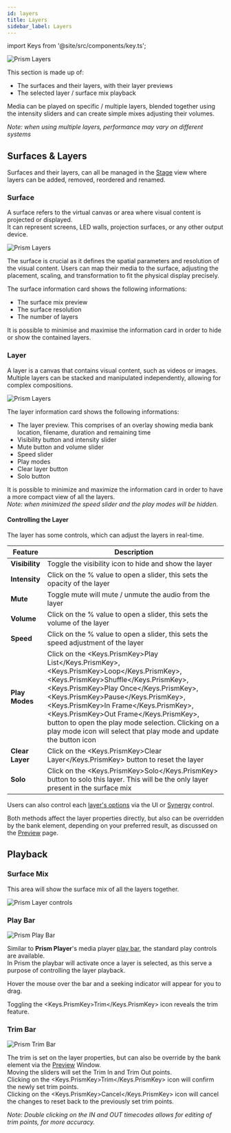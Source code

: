 ```yaml
---
id: layers
title: Layers
sidebar_label: Layers
---
```


import Keys from '@site/src/components/key.ts';

![Prism Layers](/prismdocs/images/prism-layers.png)

This section is made up of:

- The surfaces and their layers, with their layer previews
- The selected layer / surface mix playback

Media can be played on specific / multiple layers, blended together using the intensity sliders and can create simple mixes adjusting their volumes. 

*Note: when using multiple layers, performance may vary on different systems*

## Surfaces & Layers

Surfaces and their layers, can all be managed in the [Stage](../stage) view where layers can be added, removed, reordered and renamed.

### Surface

A surface refers to the virtual canvas or area where visual content is projected or displayed.  
It can represent screens, LED walls, projection surfaces, or any other output device.

![Prism Layers](/prismdocs/images/surfaces-layers/prism-surface.png)

The surface is crucial as it defines the spatial parameters and resolution of the visual content. Users can map their media to the surface, adjusting the placement, scaling, and transformation to fit the physical display precisely.

The surface information card shows the following informations:
- The surface mix preview
- The surface resolution
- The number of layers

It is possible to minimise and maximise the information card in order to hide or show the contained layers. 
### Layer

A layer is a canvas that contains visual content, such as videos or images. Multiple layers can be stacked and manipulated independently, allowing for complex compositions.

![Prism Layers](/prismdocs/images/surfaces-layers/prism-layer.png)

The layer information card shows the following informations:
- The layer preview. This comprises of an overlay showing media bank location, filename, duration and remaining time
- Visibility button and intensity slider
- Mute button and volume slider
- Speed slider
- Play modes
- Clear layer button
- Solo button

It is possible to minimize and maximize the information card in order to have a more compact view of all the layers.  
*Note: when minimized the speed slider and the play modes will be hidden.*

#### Controlling the Layer

The layer has some controls, which can adjust the layers in real-time.

| Feature | Description |
|---------|-------------|
|  **Visibility** | Toggle the visibility icon to hide and show the layer |
|  **Intensity** | Click on the % value to open a slider, this sets the opacity of the layer |
|  **Mute** | Toggle mute will mute / unmute the audio from the layer |
|  **Volume** | Click on the % value to open a slider, this sets the volume of the layer |
|  **Speed** | Click on the % value to open a slider, this sets the speed adjustment of the layer |
|  **Play Modes** | Click on the <Keys.PrismKey>Play List</Keys.PrismKey>, <Keys.PrismKey>Loop</Keys.PrismKey>, <Keys.PrismKey>Shuffle</Keys.PrismKey>, <Keys.PrismKey>Play Once</Keys.PrismKey>, <Keys.PrismKey>Pause</Keys.PrismKey>, <Keys.PrismKey>In Frame</Keys.PrismKey>, <Keys.PrismKey>Out Frame</Keys.PrismKey>, button to open the play mode selection. Clicking on a play mode icon will select that play mode and update the button icon |
|  **Clear Layer** | Click on the <Keys.PrismKey>Clear Layer</Keys.PrismKey> button to reset the layer |
|  **Solo** | Click on the <Keys.PrismKey>Solo</Keys.PrismKey> button to solo this layer. This will be the only layer present in the surface mix |

Users can also control each [layer's options](./layer-options) via the UI or [Synergy](../settings/settings-synergy) control.

Both methods affect the layer properties directly, but also can be overridden by the bank element, depending on your preferred result, as discussed on the [Preview](./preview) page.

## Playback

### Surface Mix

This area will show the surface mix of all the layers together. 

![Prism Layer controls](/prismdocs/images/prism-surface-mix.png)

### Play Bar

![Prism Play Bar](/prismdocs/images/zero-prism-playbar.png)

Similar to **Prism Player**'s media player [play bar](../../player/play/mediaplayer#play-bar), the standard play controls are available.   
In Prism the playbar will activate once a layer is selected, as this serve a purpose of controlling the layer playback.

Hover the mouse over the bar and a seeking indicator will appear for you to drag.

Toggling the <Keys.PrismKey>Trim</Keys.PrismKey> icon reveals the trim feature.

### Trim Bar

![Prism Trim Bar](/prismdocs/images/zero-prism-trimbar.png)

The trim is set on the layer properties, but can also be override by the bank element via the [Preview](./preview) Window.  
Moving the sliders will set the Trim In and Trim Out points.  
Clicking on the <Keys.PrismKey>Trim</Keys.PrismKey> icon will confirm the newly set trim points.  
Clicking on the <Keys.PrismKey>Cancel</Keys.PrismKey> icon will cancel the changes to reset back to the previously set trim points.

*Note: Double clicking on the IN and OUT timecodes allows for editing of trim points, for more accuracy.*